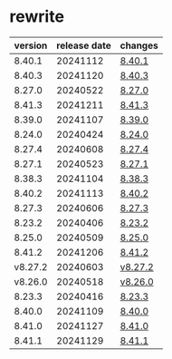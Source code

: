 # rewrite	


|version|release date|changes|
|---|---|---|
|8.40.1|20241112|[8.40.1](./8.40.1-20241112.md)|
|8.40.3|20241120|[8.40.3](./8.40.3-20241120.md)|
|8.27.0|20240522|[8.27.0](./8.27.0-20240522.md)|
|8.41.3|20241211|[8.41.3](./8.41.3-20241211.md)|
|8.39.0|20241107|[8.39.0](./8.39.0-20241107.md)|
|8.24.0|20240424|[8.24.0](./8.24.0-20240424.md)|
|8.27.4|20240608|[8.27.4](./8.27.4-20240608.md)|
|8.27.1|20240523|[8.27.1](./8.27.1-20240523.md)|
|8.38.3|20241104|[8.38.3](./8.38.3-20241104.md)|
|8.40.2|20241113|[8.40.2](./8.40.2-20241113.md)|
|8.27.3|20240606|[8.27.3](./8.27.3-20240606.md)|
|8.23.2|20240406|[8.23.2](./8.23.2-20240406.md)|
|8.25.0|20240509|[8.25.0](./8.25.0-20240509.md)|
|8.41.2|20241206|[8.41.2](./8.41.2-20241206.md)|
|v8.27.2|20240603|[v8.27.2](./v8.27.2-20240603.md)|
|v8.26.0|20240518|[v8.26.0](./v8.26.0-20240518.md)|
|8.23.3|20240416|[8.23.3](./8.23.3-20240416.md)|
|8.40.0|20241109|[8.40.0](./8.40.0-20241109.md)|
|8.41.0|20241127|[8.41.0](./8.41.0-20241127.md)|
|8.41.1|20241129|[8.41.1](./8.41.1-20241129.md)|
